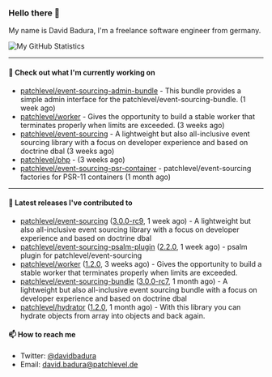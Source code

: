 ### Hello there 👋

My name is David Badura, I'm a freelance software engineer from germany.

![My GitHub Statistics](https://github-readme-stats.vercel.app/api?username=DavidBadura&show_icons=true&count_private=true&hide_title=true)

---

#### 👷 Check out what I'm currently working on

- [patchlevel/event-sourcing-admin-bundle](https://github.com/patchlevel/event-sourcing-admin-bundle) - This bundle provides a simple admin interface for the patchlevel/event-sourcing-bundle. (1 week ago)
- [patchlevel/worker](https://github.com/patchlevel/worker) - Gives the opportunity to build a stable worker that terminates properly when limits are exceeded. (3 weeks ago)
- [patchlevel/event-sourcing](https://github.com/patchlevel/event-sourcing) - A lightweight but also all-inclusive event sourcing library with a focus on developer experience and based on doctrine dbal (3 weeks ago)
- [patchlevel/php](https://github.com/patchlevel/php) -  (3 weeks ago)
- [patchlevel/event-sourcing-psr-container](https://github.com/patchlevel/event-sourcing-psr-container) - patchlevel/event-sourcing factories for PSR-11 containers (1 month ago)

---

#### 🔭 Latest releases I've contributed to

- [patchlevel/event-sourcing](https://github.com/patchlevel/event-sourcing) ([3.0.0-rc9](https://github.com/patchlevel/event-sourcing/releases/tag/3.0.0-rc9), 1 week ago) - A lightweight but also all-inclusive event sourcing library with a focus on developer experience and based on doctrine dbal
- [patchlevel/event-sourcing-psalm-plugin](https://github.com/patchlevel/event-sourcing-psalm-plugin) ([2.2.0](https://github.com/patchlevel/event-sourcing-psalm-plugin/releases/tag/2.2.0), 1 week ago) - psalm plugin for patchlevel/event-sourcing
- [patchlevel/worker](https://github.com/patchlevel/worker) ([1.2.0](https://github.com/patchlevel/worker/releases/tag/1.2.0), 3 weeks ago) - Gives the opportunity to build a stable worker that terminates properly when limits are exceeded.
- [patchlevel/event-sourcing-bundle](https://github.com/patchlevel/event-sourcing-bundle) ([3.0.0-rc7](https://github.com/patchlevel/event-sourcing-bundle/releases/tag/3.0.0-rc7), 1 month ago) - A lightweight but also all-inclusive event sourcing bundle with a focus on developer experience and based on doctrine dbal
- [patchlevel/hydrator](https://github.com/patchlevel/hydrator) ([1.2.0](https://github.com/patchlevel/hydrator/releases/tag/1.2.0), 1 month ago) - With this library you can hydrate objects from array into objects and back again. 

#### 📫 How to reach me

- Twitter: [@davidbadura](https://twitter.com/davidbadura)
- Email: [david.badura@patchlevel.de](mailto:david.badura@patchlevel.de)